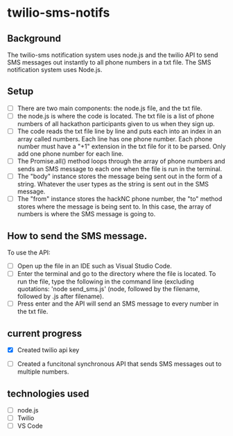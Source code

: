 # twilio-sms-notifs

## Background
The twilio-sms notification system uses node.js and the twilio API to send SMS messages out instantly to all phone numbers in a txt file.
The SMS notification system uses Node.js.

## Setup
- [ ] There are two main components: the node.js file, and the txt file.
- [ ] the node.js is where the code is located. The txt file is a list of phone numbers of all hackathon participants given to us when they sign up.
- [ ] The code reads the txt file line by line and puts each into an index in an array called numbers. Each line has one phone number. Each phone number must have a "+1" extension in the txt file for it to be parsed. Only add one phone number for each line.
- [ ] The Promise.all() method loops through the array of phone numbers and sends an SMS message to each one when the file is run in the terminal.
- [ ] The "body" instance stores the message being sent out in the form of a string. Whatever the user types as the string is sent out in the SMS message.
- [ ] The "from" instance stores the hackNC phone number, the "to" method stores where the message is being sent to. In this case, the  array of numbers is where the SMS message is going to.

## How to send the SMS message.
To use the API:
- [ ] Open up the file in an IDE such as Visual Studio Code.
- [ ] Enter the terminal and go to the directory where the file is located. To run the file, type the following in the command line (excluding quotations:
 'node send_sms.js' (node, followed by the filename, followed by .js after filename).
- [ ] Press enter and the API will send an SMS message to every number in the txt file.
## current progress
- [x] Created twilio api key
- [ ] Created a funcitonal synchronous API that sends SMS messages out to multiple numbers.



## technologies used
- [ ] node.js
- [ ] Twilio
- [ ] VS Code
